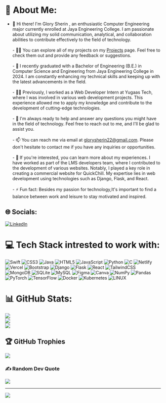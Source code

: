 # 💫 About Me:
- 👋 Hi there! I'm Glory Sherin , an enthusiastic Computer Engineering major currently enrolled at Jaya Engineering College. I am passionate about utilizing my solid communication, analytical, and collaboration abilities to contribute effectively to the field of technology.<br>    <br>- 👨‍💻 You can explore all of my projects on my [Projects](https://github.com/glorysherin?tab=repositories) page. Feel free to check them out and provide any feedback or suggestions.<br>    <br>- 🏫 I recently graduated with a Bachelor of Engineering (B.E.) in Computer Science and Engineering from Jaya Engineering College in 2024. I am constantly enhancing my technical skills and keeping up with the latest advancements in the field.<br>    <br>- 👨‍💼 Previously, I worked as a Web Developer Intern at Yugaas Tech, where I was involved in various web development projects. This experience allowed me to apply my knowledge and contribute to the development of cutting-edge technologies.<br>    <br>- 💬 I'm always ready to help and answer any questions you might have in the field of technology. Feel free to reach out to me, and I'll be glad to assist you.<br>    <br>- 📫 You can reach me via email at [glorysherin22@gmail.com](mailto:glorysherin22@gmail.com). Please don't hesitate to contact me if you have any inquiries or opportunities.<br>    <br>- 📄 If you're interested, you can learn more about my experiences. I have worked as part of the LMS developers team, where I contributed to the development of various websites. Notably, I played a key role in creating a commercial website for QuickChill. My expertise lies in web development using technologies such as Django, Flask, and React.<br>    <br>- ⚡ Fun fact: Besides my passion for technology,It's important to find a balance between work and leisure to stay motivated and inspired.


## 🌐 Socials:
[![LinkedIn](https://img.shields.io/badge/LinkedIn-%230077B5.svg?logo=linkedin&logoColor=white)](https://www.linkedin.com/in/glory-sherin-71642a230/) 

# 💻 Tech Stack intrested to work with:
![Swift](https://img.shields.io/badge/swift-%23F24E1E.svg?style=for-the-badge&logo=swift&logoColor=white)
![CSS3](https://img.shields.io/badge/css3-%231572B6.svg?style=for-the-badge&logo=css3&logoColor=white) ![Java](https://img.shields.io/badge/java-%23ED8B00.svg?style=for-the-badge&logo=java&logoColor=white) ![HTML5](https://img.shields.io/badge/html5-%23E34F26.svg?style=for-the-badge&logo=html5&logoColor=white) ![JavaScript](https://img.shields.io/badge/javascript-%23323330.svg?style=for-the-badge&logo=javascript&logoColor=%23F7DF1E) ![Python](https://img.shields.io/badge/python-3670A0?style=for-the-badge&logo=python&logoColor=ffdd54) ![C](https://img.shields.io/badge/c-%2300599C.svg?style=for-the-badge&logo=c&logoColor=white) ![Netlify](https://img.shields.io/badge/netlify-%23000000.svg?style=for-the-badge&logo=netlify&logoColor=#00C7B7) ![Vercel](https://img.shields.io/badge/vercel-%23000000.svg?style=for-the-badge&logo=vercel&logoColor=white) ![Bootstrap](https://img.shields.io/badge/bootstrap-%23563D7C.svg?style=for-the-badge&logo=bootstrap&logoColor=white) ![Django](https://img.shields.io/badge/django-%23092E20.svg?style=for-the-badge&logo=django&logoColor=white) ![Flask](https://img.shields.io/badge/flask-%23000.svg?style=for-the-badge&logo=flask&logoColor=white) ![React](https://img.shields.io/badge/react-%2320232a.svg?style=for-the-badge&logo=react&logoColor=%2361DAFB) ![TailwindCSS](https://img.shields.io/badge/tailwindcss-%2338B2AC.svg?style=for-the-badge&logo=tailwind-css&logoColor=white) ![MongoDB](https://img.shields.io/badge/MongoDB-%234ea94b.svg?style=for-the-badge&logo=mongodb&logoColor=white) ![SQLite](https://img.shields.io/badge/sqlite-%2307405e.svg?style=for-the-badge&logo=sqlite&logoColor=white) ![MySQL](https://img.shields.io/badge/mysql-%2300f.svg?style=for-the-badge&logo=mysql&logoColor=white) 	![Figma](https://img.shields.io/badge/figma-%23F24E1E.svg?style=for-the-badge&logo=figma&logoColor=white) ![Canva](https://img.shields.io/badge/Canva-%2300C4CC.svg?style=for-the-badge&logo=Canva&logoColor=white) ![NumPy](https://img.shields.io/badge/numpy-%23013243.svg?style=for-the-badge&logo=numpy&logoColor=white) ![Pandas](https://img.shields.io/badge/pandas-%23150458.svg?style=for-the-badge&logo=pandas&logoColor=white) ![PyTorch](https://img.shields.io/badge/PyTorch-%23EE4C2C.svg?style=for-the-badge&logo=PyTorch&logoColor=white) ![TensorFlow](https://img.shields.io/badge/TensorFlow-%23FF6F00.svg?style=for-the-badge&logo=TensorFlow&logoColor=white) ![Docker](https://img.shields.io/badge/docker-%230db7ed.svg?style=for-the-badge&logo=docker&logoColor=white)  ![Kubernetes](https://img.shields.io/badge/kubernetes-%23326ce5.svg?style=for-the-badge&logo=kubernetes&logoColor=white) ![LINUX](https://img.shields.io/badge/Linux-FCC624?style=for-the-badge&logo=linux&logoColor=black)
# 📊 GitHub Stats:
![](https://github-readme-stats.vercel.app/api?username=glorysherin&theme=dark&hide_border=false&include_all_commits=true&count_private=true)<br/>
![](https://github-readme-streak-stats.herokuapp.com/?user=glorysherin&theme=dark&hide_border=false)<br/>
![](https://github-readme-stats.vercel.app/api/top-langs/?username=glorysherin&theme=dark&hide_border=false&include_all_commits=true&count_private=true&layout=compact)

## 🏆 GitHub Trophies
![](https://github-profile-trophy.vercel.app/?username=glorysherin&theme=radical&no-frame=false&no-bg=true&margin-w=4)

### ✍️ Random Dev Quote
![](https://quotes-github-readme.vercel.app/api?type=horizontal&theme=radical)

---
[![](https://visitcount.itsvg.in/api?id=glorysherin&icon=0&color=0)](https://visitcount.itsvg.in)

<!-- Proudly created with GPRM ( https://gprm.itsvg.in ) -->
